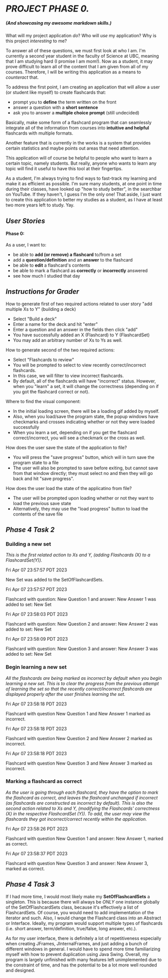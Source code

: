 # *PROJECT PHASE 0.*

##### (And showcasing my awesome markdown skills.)

What will my project application *do*?
Who will *use* my application?
Why is this project *interesting* to me?

To answer all of these questions, we must first look at who I am. I'm currently a second year student in the 
faculty of Science at UBC, meaning that I am studying hard (I promise I am mom!). Now as a student, it may 
prove difficult to learn all of the content that I am given from all of my courses. Therefore, I will be writing
this application as a means to *counteract* that.

To address the first point, I am creating an application that will allow a user (or student like myself)
to create flashcards that:
- prompt you to **define** the term written on the front
- answer a question with a **short sentence**
- ask you to answer a **multiple choice prompt** (still undecided)

Basically, make some form of a flashcard program that can seamlessly integrate all of the information from
courses into **intuitive and helpful** flashcards with multiple formats.

Another feature that is currently in the works is a system that provides certain statistics and maybe points out areas
that need attention.

This application will of course be helpful to people who want to learn a certain topic, namely students. But
really, anyone who wants to learn any topic will find it useful to have this tool at their fingertips.

As a student, I'm always trying to find ways to fast-track my learning and make it as efficient as possible. I'm sure
many students, at one point in time during their classes, have looked up "how to study better", in the searchbar on
YouTube. If they haven't, I guess I'm the only one! That aside, I just want to create this application to better my
studies as a student, as I have at least two more years left to study. Yay.

## *User Stories*
#### Phase 0:

As a user, I want to:
- be able to **add (or remove) a flashcard** to/from a set
- add a **question/definition** and an **answer** to the flashcard
- be able to **edit** a flashcard's contents
- be able to mark a flashcard as **correctly** or **incorrectly** answered
- see how much I studied that day

## *Instructions for Grader*

How to generate first of two required actions related to user story "add multiple Xs to Y" (building a deck)
- Select "Build a deck"
- Enter a name for the deck and hit "enter"
- Enter a question and an answer in the fields then click "add"
- You have successfully added an X (Flashcard) to Y (FlashcardSet)
- You may add an arbitrary number of Xs to Ys as well.

How to generate second of the two required actions:
- Select "Flashcards to review"
- You will be prompted to select to view recently correct/incorrect flashcards.
- In this case, we will filter to view incorrect flashcards. 
- By default, all of the flashcards will have "incorrect" status. However, when you "learn" a set,
it will change the correctness (depending on if you got the flashcard correct or not).

Where to find the visual component:
- In the initial loading screen, there will be a loading gif added by myself.
- Also, when you load/save the program state, the popup windows have checkmarks and crosses indicating whether or not
they were loaded successfully
- When you learn a set, depending on if you get the flashcard correct/incorrect, you will see a checkmark or the cross
as well.

How does the user save the state of the application to file?
- You will press the "save progress" button, which will in turn save the program state to a file
- The user will also be prompted to save before exiting, but cannot save from that window directly; they must
select no and then they will go back and hit "save progress".

How does the user load the state of the applicatino from file?
- The user will be prompted upon loading whether or not they want to load the previous save state
- Alternatively, they may use the "load progress" button to load the contents of the save file 

## *Phase 4 Task 2*
### Building a new set

*This is the first related action to Xs and Y, (adding Flashcards (X) to a FlashcardSet(Y)).*

Fri Apr 07 23:57:57 PDT 2023

New Set was added to the SetOfFlashcardSets.

Fri Apr 07 23:57:57 PDT 2023

Flashcard with question: New Question 1 and answer: New Answer 1 was added to set: New Set

Fri Apr 07 23:58:03 PDT 2023

Flashcard with question: New Question 2 and answer: New Answer 2 was added to set: New Set

Fri Apr 07 23:58:09 PDT 2023

Flashcard with question: New Question 3 and answer: New Answer 3 was added to set: New Set

### Begin learning a new set

*All the flashcards are being marked as incorrect by default when you begin learning a new set. This is to clear the
progress from the previous attempt of learning the set so that the recently correct/incorrect flashcards are displayed
properly after the user finishes learning the set.*


Fri Apr 07 23:58:18 PDT 2023

Flashcard with question New Question 1 and New Answer 1 marked as incorrect.

Fri Apr 07 23:58:18 PDT 2023

Flashcard with question New Question 2 and New Answer 2 marked as incorrect.

Fri Apr 07 23:58:18 PDT 2023

Flashcard with question New Question 3 and New Answer 3 marked as incorrect.

### Marking a flashcard as correct

*As the user is going through each flashcard, they have the option to mark the flashcard as correct, and leaves
the flashcard unchanged if incorrect (as flashcards are constructed as incorrect by default). This is also the second
action related to Xs and Y, (modifying the Flashcards' correctness (X) in the respective FlashcardSet (Y)). To add,
the user may view the flashcards they got incorrect/correct recently within the application.*

Fri Apr 07 23:58:26 PDT 2023

Flashcard with question New Question 1 and answer: New Answer 1, marked as correct.

Fri Apr 07 23:58:37 PDT 2023

Flashcard with question New Question 3 and answer: New Answer 3, marked as correct.

## *Phase 4 Task 3*
If I had more time, I would most likely make my **SetOfFlashcardSets** a singleton. This is because there will always
be *ONLY* one instance globally of the SetOfFlashcardSets class, because it's effectively a list of FlashcardSets. 
Of course, you would need to add implementation of the iterator and such. Also,
I would change the Flashcard class into an Abstract or Interface. Ideally, my program would support multiple types of
flashcards (i.e. short answer, term/definition, true/false, long answer, etc.).

As for my user interface, there is definitely a lot of repetitiveness especially when creating JFrames, JInternalFrames,
and just adding a bunch of different windows in general. I would have to spend more time familiarizing myself with how
to prevent duplication using Java Swing. Overall, my program is largely unfinished with many features left unimplemented
due to the constraint of time, and has the potential to be a lot more well rounded and designed.






